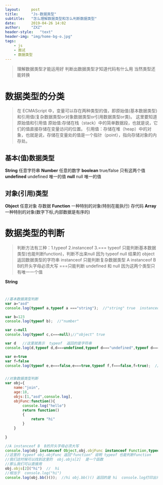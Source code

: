 ```yaml
---
layout:     post
title:      "Js-数据类型"
subtitle:   "怎么理解数据类型和怎么判断数据类型"
date:       2019-04-26 14:02
author:     "ZXZ"
header-style:   "text"
header-img: "img/home-bg-o.jpg"
tags:
    - js
    - 面试
    - 数据类型
---
```



>理解数据类型才能运用好
>判断出数据类型才知道代码有什么用
>当然类型还能转换


数据类型的分类
=============
>在 ECMAScript 中，变量可以存在两种类型的值，即原始值(基本数据类型)和引用值(复杂数据类型or对象数据类型or引用数据类型or类)。
>这里要知道原始值和引用值
>原始值:存储在栈（stack）中的简单数据段，也就是说，它们的值直接存储在变量访问的位置。
>引用值：存储在堆（heap）中的对象，也就是说，存储在变量处的值是一个指针（point），指向存储对象的内存处。

基本(值)数据类型
-----------
**String** 任意字符串
**Number** 任意的数字
**boolean** true/false  只有这两个值
**undefined** undefined 唯一的值
**null** null  唯一的值


对象(引用)类型
-------------
**Object**  任意对象  存数据
**Function**   一种特别的对象(特别在能执行)  存代码
**Array**   一种特别的对象(数字下标,内部数据是有序的)



数据类型的判断
=============
>判断方法有三种：1.typeof 2.instanceof 3.===
>typeof  只能判断基本数据类型(也能判断function)，判断不出来null 因为 typeof null  结果的 object  返回数据类型的字符串
>instanceof 只能判断复杂数据类型 A instanceof B  B的开头字母必须大写
>===只能判断  undefined 和 null  因为这两个类型只有唯一一个值 


**String**
```javascript


//基本数据类型判断
var a="asd"
console.log(typeof a,typeof a ==="string");  //"string" true  instanceof 不能用来判断基本数据类型 

var b=123
console.log(typeof b);  //"number"

var c=null
console.log(typeof c,c===null);//"object" true

var d   //这里就表示  typeof  返回的是字符串
console.log(d,typeof d,d===undefined,typeof d==="undefined",typeof d===undefined); //undefined  "undefined"  true   true  false;

var e=true
var f=false
console.log(typeof e,e===false,e===true,typeof f,f===false,f=true);  //"boolean"  false  true  "boolean"  true false


//对象数据类型判断
var obj={
    name:"join",
    age:18,
    objs:[1,"asd",console.log],
    objFunc:function(){
        console.log("hello")
        return function()
        {
            return "hi"
        }
    }
   
}

//A instanceof B  B的开头字母必须大写
console.log(obj instanceof Object,obj.objFunc instanceof Function,typeof obj.name,typeof obj.age,typeof obj.objFunc,typeof obj.onjs[2],typeof obj.objs,obj.objs instanceof Array) //true  true  "string" "number"  "function"  "function"  "object" true
//这里的 typeof obj.objFunc 返回"function" 说明 typeof 也能判断function
//我们这时候可以找到这里的  obj.objs[2]  是一个函数
//那么我们可以直接用
obj.objs[2]("hi")  //  hi
//相当于  console.log("hi")
console.log(obj.bb()());  //hi obj.bb()() 返回的是 hi  console.log打印出来


```
